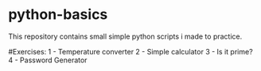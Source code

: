 # python-basics
This repository contains small simple python scripts i made to practice.

#Exercises:
1 - Temperature converter
2 - Simple calculator
3 - Is it prime?
4 - Password Generator
